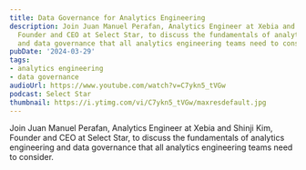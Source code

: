 ```yaml
---
title: Data Governance for Analytics Engineering
description: Join Juan Manuel Perafan, Analytics Engineer at Xebia and Shinji Kim,
  Founder and CEO at Select Star, to discuss the fundamentals of analytics engineering
  and data governance that all analytics engineering teams need to consider.
pubDate: '2024-03-29'
tags:
- analytics engineering
- data governance
audioUrl: https://www.youtube.com/watch?v=C7ykn5_tVGw
podcast: Select Star
thumbnail: https://i.ytimg.com/vi/C7ykn5_tVGw/maxresdefault.jpg
---
```


Join Juan Manuel Perafan, Analytics Engineer at Xebia and Shinji Kim, Founder and CEO at Select Star, to discuss the fundamentals of analytics engineering and data governance that all analytics engineering teams need to consider.
